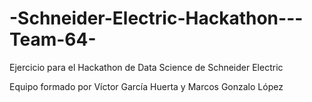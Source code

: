 # -Schneider-Electric-Hackathon---Team-64-
Ejercicio para el Hackathon de Data Science de Schneider Electric

Equipo formado por Víctor García Huerta y Marcos Gonzalo López
